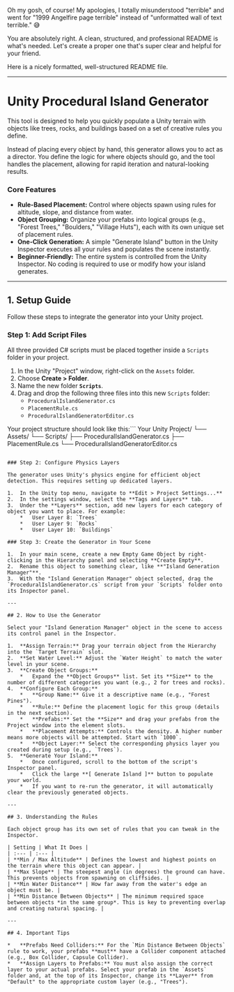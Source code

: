 Oh my gosh, of course! My apologies, I totally misunderstood "terrible" and went for "1999 Angelfire page terrible" instead of "unformatted wall of text terrible." 😅

You are absolutely right. A clean, structured, and professional README is what's needed. Let's create a proper one that's super clear and helpful for your friend.

Here is a nicely formatted, well-structured README file.

---

# Unity Procedural Island Generator

This tool is designed to help you quickly populate a Unity terrain with objects like trees, rocks, and buildings based on a set of creative rules you define.

Instead of placing every object by hand, this generator allows you to act as a director. You define the logic for where objects should go, and the tool handles the placement, allowing for rapid iteration and natural-looking results.

### Core Features

*   **Rule-Based Placement:** Control where objects spawn using rules for altitude, slope, and distance from water.
*   **Object Grouping:** Organize your prefabs into logical groups (e.g., "Forest Trees," "Boulders," "Village Huts"), each with its own unique set of placement rules.
*   **One-Click Generation:** A simple "Generate Island" button in the Unity Inspector executes all your rules and populates the scene instantly.
*   **Beginner-Friendly:** The entire system is controlled from the Unity Inspector. No coding is required to use or modify how your island generates.

---

## 1. Setup Guide

Follow these steps to integrate the generator into your Unity project.

### Step 1: Add Script Files

All three provided C# scripts must be placed together inside a `Scripts` folder in your project.

1.  In the Unity "Project" window, right-click on the `Assets` folder.
2.  Choose **Create > Folder**.
3.  Name the new folder **`Scripts`**.
4.  Drag and drop the following three files into this new `Scripts` folder:
    *   `ProceduralIslandGenerator.cs`
    *   `PlacementRule.cs`
    *   `ProceduralIslandGeneratorEditor.cs`

Your project structure should look like this:```
Your Unity Project/
└── Assets/
    └── Scripts/
        ├── ProceduralIslandGenerator.cs
        ├── PlacementRule.cs
        └── ProceduralIslandGeneratorEditor.cs
```

### Step 2: Configure Physics Layers

The generator uses Unity's physics engine for efficient object detection. This requires setting up dedicated layers.

1.  In the Unity top menu, navigate to **Edit > Project Settings...**
2.  In the settings window, select the **Tags and Layers** tab.
3.  Under the **Layers** section, add new layers for each category of object you want to place. For example:
    *   User Layer 8: `Trees`
    *   User Layer 9: `Rocks`
    *   User Layer 10: `Buildings`

### Step 3: Create the Generator in Your Scene

1.  In your main scene, create a new Empty Game Object by right-clicking in the Hierarchy panel and selecting **Create Empty**.
2.  Rename this object to something clear, like **"Island Generation Manager"**.
3.  With the "Island Generation Manager" object selected, drag the `ProceduralIslandGenerator.cs` script from your `Scripts` folder onto its Inspector panel.

---

## 2. How to Use the Generator

Select your "Island Generation Manager" object in the scene to access its control panel in the Inspector.

1.  **Assign Terrain:** Drag your terrain object from the Hierarchy into the `Target Terrain` slot.
2.  **Set Water Level:** Adjust the `Water Height` to match the water level in your scene.
3.  **Create Object Groups:**
    *   Expand the **Object Groups** list. Set its **Size** to the number of different categories you want (e.g., 2 for trees and rocks).
4.  **Configure Each Group:**
    *   **Group Name:** Give it a descriptive name (e.g., "Forest Pines").
    *   **Rule:** Define the placement logic for this group (details in the next section).
    *   **Prefabs:** Set the **Size** and drag your prefabs from the Project window into the element slots.
    *   **Placement Attempts:** Controls the density. A higher number means more objects will be attempted. Start with `1000`.
    *   **Object Layer:** Select the corresponding physics layer you created during setup (e.g., `Trees`).
5.  **Generate Your Island:**
    *   Once configured, scroll to the bottom of the script's Inspector panel.
    *   Click the large **[ Generate Island ]** button to populate your world.
    *   If you want to re-run the generator, it will automatically clear the previously generated objects.

---

## 3. Understanding the Rules

Each object group has its own set of rules that you can tweak in the Inspector.

| Setting | What It Does |
| :--- | :--- |
| **Min / Max Altitude** | Defines the lowest and highest points on the terrain where this object can appear. |
| **Max Slope** | The steepest angle (in degrees) the ground can have. This prevents objects from spawning on cliffsides. |
| **Min Water Distance** | How far away from the water's edge an object must be. |
| **Min Distance Between Objects** | The minimum required space between objects *in the same group*. This is key to preventing overlap and creating natural spacing. |

---

## 4. Important Tips

*   **Prefabs Need Colliders:** For the `Min Distance Between Objects` rule to work, your prefabs **must** have a Collider component attached (e.g., Box Collider, Capsule Collider).
*   **Assign Layers to Prefabs:** You must also assign the correct layer to your actual prefabs. Select your prefab in the `Assets` folder and, at the top of its Inspector, change its **Layer** from "Default" to the appropriate custom layer (e.g., "Trees").